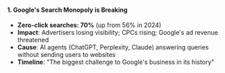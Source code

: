 #### **1. Google's Search Monopoly is Breaking**

- **Zero-click searches: 70%** (up from 56% in 2024)
- **Impact**: Advertisers losing visibility; CPCs rising; Google's ad revenue threatened
- **Cause**: AI agents (ChatGPT, Perplexity, Claude) answering queries without sending users to websites
- **Timeline**: "The biggest challenge to Google's business in its history"
